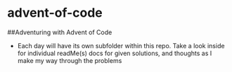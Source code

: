 # advent-of-code

##Adventuring with Advent of Code

- Each day will have its own subfolder within this repo. Take a look inside for individual readMe(s) docs for given solutions, and thoughts as I make my way through the problems
